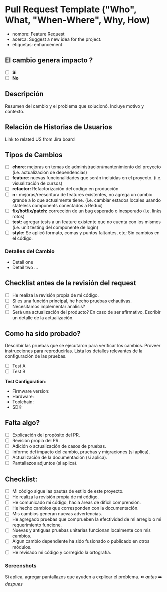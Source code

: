 
# Pull Request Template ("Who", What, "When-Where", Why, How)

- nombre: Feature Request
- acerca: Suggest a new idea for the project.
- etiquetas: enhancement

## El cambio genera impacto ?

- [ ] **Si**
- [ ] **No**

## Descripción

Resumen del cambio y el problema que solucionó. Incluye motivo y contexto. 

## Relación de Historias de Usuarios

Link to related US from Jira board


## Tipos de Cambios

- [ ] **chore**: mejoras en temas de administración/mantenimiento del proyecto (i.e. actualización de dependencias)
- [ ] **feature**: nuevas funcionalidades que serán incluidas en el proyecto. (i.e. visualización de cursos)
- [ ] **refactor:** Refactorización del código en producción
- [ ] **n :** mejoras/reescritura de features existentes, no agrega un cambio grande a lo que actualmente tiene. (i.e. cambiar estados locales usando stateless components conectados a Redux)
- [ ] **fix/hotfix/patch:** corrección de un bug esperado o inesperado (i.e. links rotos)
- [ ] **test:** agregar tests a un feature existente que no cuenta con los mismos (i.e. unit testing del componente de login)
- [ ] **style:** Se aplicó formato, comas y puntos faltantes, etc; Sin cambios en el código.

### Detalles del Cambio

- Detail one
- Detail two
  ...

## Checklist antes de la revisión del request
- [ ] He realiza la revisión propia de mi código.
- [ ] Si es una función principal, he hecho pruebas exhautivas.
- [ ] Necesitamos implementar analisis? 
- [ ] Será una actualización del producto? En caso de ser afirmativo, Escribir un detalle de la actualización.

## Como ha sido probado?

Describir las pruebas que se ejecutaron para verificar los cambios. Proveer instrucciones para reproducirlas. Lista los detalles relevantes de la configuración de las pruebas.

- [ ] Test A
- [ ] Test B

**Test Configuration**:
* Firmware version:
* Hardware:
* Toolchain:
* SDK:



## Falta algo?

- [ ] Explicación del propósito del PR.
- [ ] Revisión propia del PR.
- [ ] Adición o actualización de casos de pruebas.
- [ ] Informe del impacto del cambio, pruebas y migraciones (si aplica).
- [ ] Actualización de la documentación (si aplica).
- [ ] Pantallazos adjuntos (si aplica).

## Checklist:

- [ ] Mi código sigue las pautas de estilo de este proyecto.
- [ ] He realiza la revisión propia de mi código.
- [ ] He comunicado mi código, hacia áreas de dificil comprensión.
- [ ] He hecho cambios que corresponden con la documentación.
- [ ] Mis cambios generan nuevas advertencias.
- [ ] He agregado pruebas que comprueben la efectividad de mi arreglo o mi requerimiento funcione.
- [ ] Nuevas y antiguas pruebas unitarias funcionan localmente con mis cambios.
- [ ] Algun cambio dependiente ha sido fusionado o publicado en otros módulos.
- [ ] He revisado mi código y corregido la ortografía.

### Screenshots

Si aplica, agregar pantallazos que ayuden a explicar el problema.
⬅️  _antes_
➡️  _despues_

